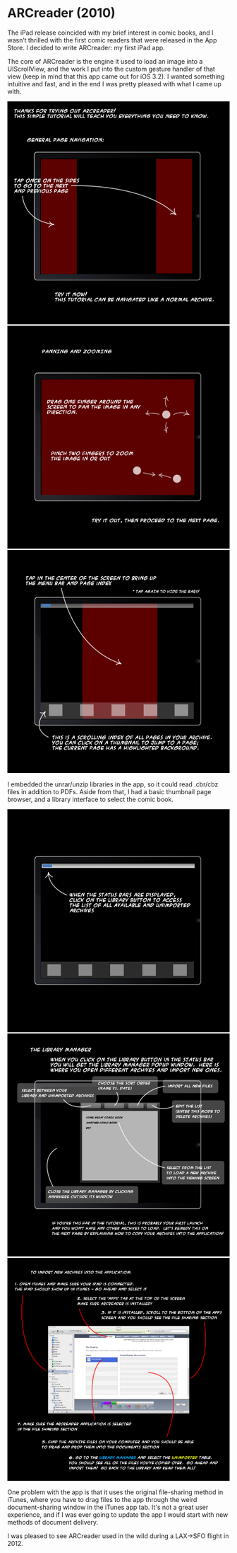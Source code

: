 # ARCreader (2010)

The iPad release coincided with my brief interest in comic books, and I wasn’t
thrilled with the first comic readers that were released in the App Store. I
decided to write ARCreader: my first iPad app.

The core of ARCreader is the engine it used to load an image into a UIScrollView,
and the work I put into the custom gesture handler of that view (keep in mind that
this app came out for iOS 3.2). I wanted something intuitive and fast, and in
the end I was pretty pleased with what I came up with.

![ARCreader](/img/pg/arcreader/tut1.png)
![ARCreader](/img/pg/arcreader/tut2.png)
![ARCreader](/img/pg/arcreader/tut3.png)

I embedded the unrar/unzip libraries in the app, so it could read .cbr/cbz files
in addition to PDFs. Aside from that, I had a basic thumbnail page browser, and a library interface to select the comic book.

![ARCreader](/img/pg/arcreader/tut4.png)
![ARCreader](/img/pg/arcreader/tut5.png)
![ARCreader](/img/pg/arcreader/tut6.png)

One problem with the app is that it uses the original file-sharing method in iTunes,
where you have to drag files to the app through the weird document-sharing window
in the iTunes app tab. It's not a great user experience, and if I was ever going to update
the app I would start with new methods of document delivery.

I was pleased to see ARCreader used in the wild during a LAX->SFO flight in 2012.
